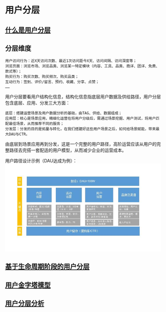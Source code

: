 # 用户分层

## [什么是用户分层](WhatIs.md)

## 分层维度

```text
用户访问行为：近X天访问次数、最近1次访问距今X天、访问间隔、访问深度等；
浏览页面：浏览市场、浏览品类、浏览某一特定模块（内容、工具、品类、商详、团详、免费、款式等）；
购买行为：购买次数、购买频次、购买品类；
互动行为：签到、评价/留言、预约、收藏、分享、点赞；
……
```

用户分层要看用户结构化信息，结构化信息指底层用户数据及供给路径，用户分层包含底层、应用、分发三大方面：
```text
底层：搭建运营场景及用户数据分析的基础，由TAG、供给、数据组成；
应用层：核心是场景应用，精细化运营在将用户分级后，需通过场景挖掘、用户测试，将用户匹配最佳场景，从而推荐不同的服务；
分发层：分发的目的是拓量与转化，在我们搭建好这些用户场景之后，如何给场景赋能，带来最大DAU与CTR。
```
由底层到场景应用再到分发，这是一个完整的用户路径，高阶运营应该从用户的完整路径去完搭一套配适的用户模型，从而减少企业的运营成本。

用户路径设计示例（DAU达成为例）：
![](_pic/UP-DesignExample.jpeg)

## [基于生命周期阶段的用户分层](UL-BasedOnUserLifecycle/README.md)

## [用户金字塔模型]()

## [用户分层分析](UL-Analysis/README.md)


